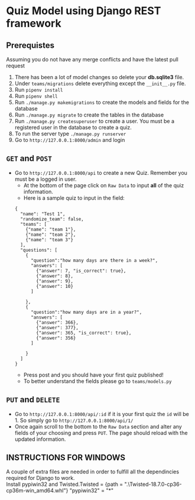 # Quiz Model using Django REST framework

## Prerequistes

Assuming you do not have any merge conflicts and have the latest pull request
  1. There has been a lot of model changes so delete your **db.sqlite3** file.
  1. Under `teams/migrations` delete everything except the `__init__.py` file.
  1. Run `pipenv install`
  1. Run `pipenv shell`
  1. Run `./manage.py makemigrations` to create the models and fields for the database
  1. Run `./manage.py migrate` to create the tables in the database
  1. Run `./manage.py createsuperuser` to create a user. You must be a registered user in the database to create a quiz.
  1. To run the server type `./manage.py runserver`
  1. Go to `http://127.0.0.1:8000/admin` and login

## `GET` and `POST`
  * Go to `http://127.0.0.1:8000/api` to create a new Quiz. Remember you must be a logged in user.
    *  At the bottom of the page click on `Raw Data` to input **all** of the quiz information.
    * Here is a sample quiz to input in the field:
    ```
    {
      "name": "Test 1",
      "randomize_team": false,
      "teams": [
        {"name": "team 1"}, 
        {"name": "team 2"}, 
        {"name": "team 3"}
      ],
      "questions": [
        {
          "question":"how many days are there in a week?",
          "answers": [
            {"answer": 7, "is_correct": true},
            {"answer": 8},
            {"answer": 9},
            {"answer": 10}
          ]
          
        },
        {
          "question":"how many days are in a year?",
          "answers": [
            {"answer": 366},
            {"answer": 377},
            {"answer": 365, "is_correct": true},
            {"answer": 356}
          ]
          
        }
      ]
    }
    ```
    * Press post and you should have your first quiz published!
    * To better understand the fields please go to `teams/models.py`

## `PUT` and `DELETE`
  * Go to `http://127.0.0.1:8000/api/:id` if it is your first quiz the `id` will be 1. So simply go to `http://127.0.0.1:8000/api/1/`
  * Once again scroll to the bottom to the `Raw Data` section and alter any fields of your choosing and press `PUT`. The page should reload with the updated information.


##  INSTRUCTIONS FOR WINDOWS 

A couple of extra files are needed in order to fulfill all the dependincies required for Django to work.  
Install pypiwin32 and Twisted.Twisted = {path = ".\\Twisted-18.7.0-cp36-cp36m-win_amd64.whl"}
"pypiwin32" = "*"